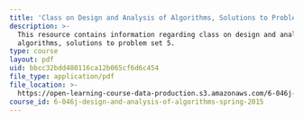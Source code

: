 ```yaml
---
title: 'Class on Design and Analysis of Algorithms, Solutions to Problem Set 5'
description: >-
  This resource contains information regarding class on design and analysis of
  algorithms, solutions to problem set 5.
type: course
layout: pdf
uid: bbcc32bdd480116ca12b065cf6d6c454
file_type: application/pdf
file_location: >-
  https://open-learning-course-data-production.s3.amazonaws.com/6-046j-design-and-analysis-of-algorithms-spring-2015/bbcc32bdd480116ca12b065cf6d6c454_MIT6_046JS15_pset5sols.pdf
course_id: 6-046j-design-and-analysis-of-algorithms-spring-2015
---
```

